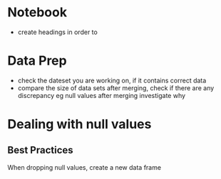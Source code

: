 # Notebook

- create headings in order to 

# Data Prep

- check the dateset you are working on, if it contains correct data
- compare the size of data sets after merging, check if there are any discrepancy eg null values after merging investigate why

# Dealing with null values

## Best Practices

When dropping null values, create a new data frame



